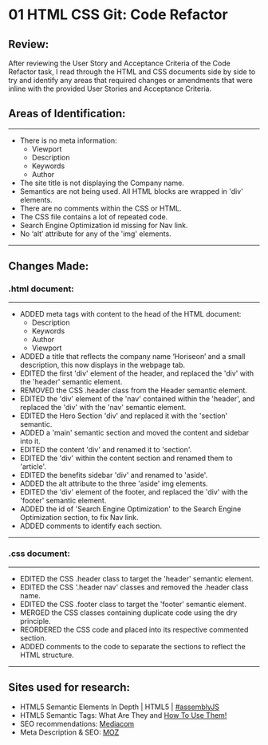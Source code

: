 # 01 HTML CSS Git: Code Refactor

## Review:

After reviewing the User Story and Acceptance Criteria of the Code Refactor task, I read through the HTML and CSS documents side by side to try and identify any areas that required changes or amendments that were inline with the provided User Stories and Acceptance Criteria.

## Areas of Identification:
---

*	There is no meta information:
    * Viewport 
    * Description 
    * Keywords 	
    * Author
*	The site title is not displaying the Company name.
*	Semantics are not being used. All HTML blocks are wrapped in 'div' elements. 
*	There are no comments within the CSS or HTML.
*	The CSS file contains a lot of repeated code.
*	Search Engine Optimization id missing for Nav link.
*	No ‘alt’ attribute for any of the 'img' elements.
---
## Changes Made:

### .html document:
---

*	ADDED meta tags with content to the head of the HTML document:
	*	Description
	*	Keywords
	*	Author	
	*	Viewport
*	ADDED a title that reflects the company name ‘Horiseon’ and a small description, this now 	displays in the webpage tab.
*	EDITED the first 'div' element of the header, and replaced the 'div' with the 'header' 	semantic element.
*	REMOVED the CSS .header class from the Header semantic element.
*	EDITED the 'div' element of the 'nav' contained within the 'header', and replaced the 'div' with the 	'nav' semantic element.	
*	EDITED the Hero Section 'div' and replaced it with the 'section' semantic.
* ADDED a 'main' semantic section and moved the content and sidebar into it.
*	EDITED the content 'div' and renamed it to 'section'.
*	EDITED the 'div' within the content section and renamed them to 'article'.
*	EDITED the benefits sidebar 'div' and renamed to 'aside'.
*	ADDED the alt attribute to the three 'aside' img elements.
*	EDITED the 'div' element of the footer, and replaced the 'div' with the 'footer' 	semantic element.
* ADDED the id of 'Search Engine Optimization' to the Search Engine Optimization section, to fix Nav link.
*	ADDED comments to identify each section.
---
### .css document:
---

*	EDITED the CSS .header class to target the 'header' semantic element.
*	EDITED the CSS '.header nav' classes and removed the .header class name.
*	EDITED the CSS .footer class to target the 'footer' semantic element.
*	MERGED the CSS classes containing duplicate code using the dry principle.
*	REORDERED the CSS code  and placed into its respective commented section.
*	ADDED comments to the code to separate the sections to reflect the HTML structure.
---
## Sites used for research:

* HTML5 Semantic Elements In Depth | HTML5 | [#assemblyJS](https://www.youtube.com/watch?v=17vYHaf1E-A)
* HTML5 Semantic Tags: What Are They and [How To Use Them!](https://www.semrush.com/blog/semantic-html5-guide/)
* SEO recommendations: [Mediacom](https://www.mediacom.com/)
* Meta Description & SEO: [MOZ](https://moz.com/learn/seo/meta-description)
